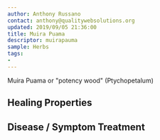 ```yaml
---
author: Anthony Russano
contact: anthony@qualitywebsolutions.org
updated: 2019/09/05 21:36:00
title: Muira Puama
descriptor: muirapauma
sample: Herbs
tags:
- 
---
```

Muira Puama or "potency wood" (Ptychopetalum)

## Healing Properties

## Disease / Symptom Treatment

[^1]: **Title:** <br>**Author(s):**  <br>**Institution(s):** <br>**Publication:** <i> </i><br>**Date:** <br>**Abstract:** <i> </i><br>**Link:** []()<br>**Citations:**   